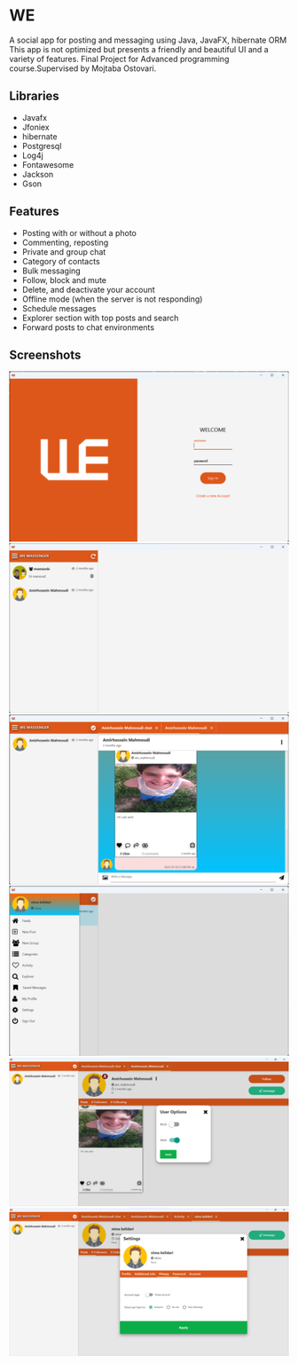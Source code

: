 # WE
A social app for posting and messaging  using Java, JavaFX, hibernate ORM
This app is not optimized but presents  a friendly and beautiful UI and a variety of features.
Final Project for Advanced programming course.Supervised by Mojtaba Ostovari.
## Libraries
- Javafx
- Jfoniex
- hibernate
- Postgresql
- Log4j
- Fontawesome
- Jackson
- Gson
## Features
- Posting with or without a photo
- Commenting, reposting
- Private and group chat
- Category of contacts
- Bulk messaging
- Follow, block and mute
- Delete, and deactivate your account
- Offline mode (when the server is not responding)
- Schedule messages
- Explorer section with top posts and search
- Forward posts to chat environments
## Screenshots
![login](/screenshots/login.png)
![main](/screenshots/main.png)
![chat](/screenshots/chat.png)
![side menu](/screenshots/menu.png)
![profile](/screenshots/profile.png)
![settings](/screenshots/settings.png)


